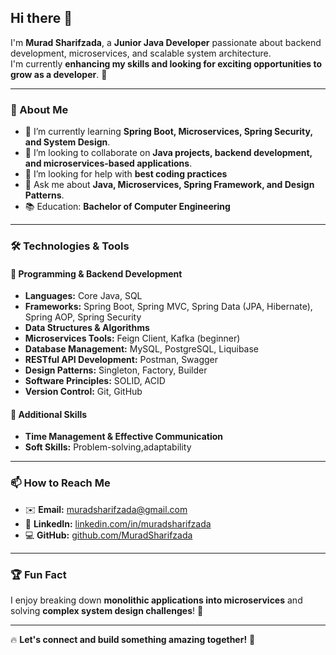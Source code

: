 ## Hi there 👋

I'm **Murad Sharifzada**, a **Junior Java Developer** passionate about backend development, microservices, and scalable system architecture.  
I'm currently **enhancing my skills and looking for exciting opportunities to grow as a developer**. 🚀  

---

### 🚀 About Me
- 🌱 I’m currently learning **Spring Boot, Microservices, Spring Security, and System Design**.
- 🎯 I’m looking to collaborate on **Java projects, backend development, and microservices-based applications**.
- 🤔 I’m looking for help with **best coding practices**
- 💬 Ask me about **Java, Microservices, Spring Framework, and Design Patterns**.
- 📚 Education: **Bachelor of Computer Engineering**  

---

### 🛠️ Technologies & Tools
#### 📌 **Programming & Backend Development**
- **Languages:** Core Java, SQL
- **Frameworks:** Spring Boot, Spring MVC, Spring Data (JPA, Hibernate), Spring AOP, Spring Security
- **Data Structures & Algorithms**
- **Microservices Tools:** Feign Client, Kafka (beginner)
- **Database Management:** MySQL, PostgreSQL, Liquibase
- **RESTful API Development:** Postman, Swagger
- **Design Patterns:** Singleton, Factory, Builder
- **Software Principles:** SOLID, ACID
- **Version Control:** Git, GitHub

#### 📌 **Additional Skills**
- **Time Management & Effective Communication**
- **Soft Skills:** Problem-solving,adaptability

---

### 📫 How to Reach Me
- ✉️ **Email:** [muradsharifzada@gmail.com](mailto:muradsharifzada@gmail.com)  
- 💼 **LinkedIn:** [linkedin.com/in/muradsharifzada](https://www.linkedin.com/in/muradsharifzada/)  
- 💻 **GitHub:** [github.com/MuradSharifzada](https://github.com/MuradSharifzada)  

---

### 🏆 Fun Fact  
I enjoy breaking down **monolithic applications into microservices** and solving **complex system design challenges**! 🚀  

---

🔥 **Let's connect and build something amazing together!** 🚀
